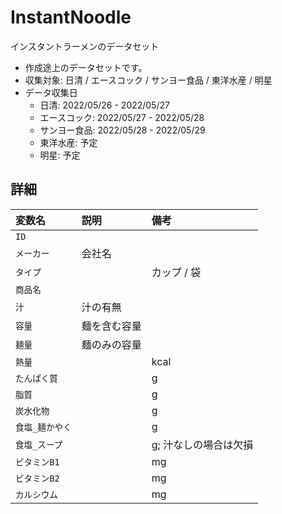 # InstantNoodle
インスタントラーメンのデータセット

* 作成途上のデータセットです。
* 収集対象: 日清 / エースコック / サンヨー食品 / 東洋水産 / 明星
* データ収集日
   * 日清: 2022/05/26 - 2022/05/27
   * エースコック: 2022/05/27 - 2022/05/28
   * サンヨー食品: 2022/05/28 - 2022/05/29
   * 東洋水産: 予定
   * 明星: 予定

## 詳細

|変数名|説明|備考|
|:---|:---|:---|
|`ID`|||
|`メーカー`|会社名||
|`タイプ`||カップ / 袋|
|`商品名`|||
|`汁`|汁の有無||
|`容量`|麺を含む容量||
|`麺量`|麺のみの容量||
|`熱量`||kcal|
|`たんぱく質`||g|
|`脂質`||g|
|`炭水化物`||g|
|`食塩_麺かやく`||g|
|`食塩_スープ`||g; 汁なしの場合は欠損|
|`ビタミンB1`||mg|
|`ビタミンB2`||mg|
|`カルシウム`||mg|
